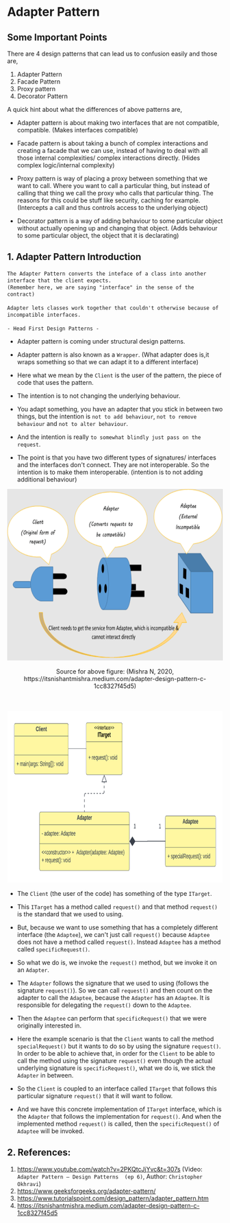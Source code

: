 # Adapter Pattern

## Some Important Points

There are 4 design patterns that can lead us to confusion easily and those are,

1. Adapter Pattern
2. Facade Pattern
3. Proxy pattern
4. Decorator Pattern


A quick hint about what the differences of above patterns are,

- Adapter pattern is about making two interfaces that are not compatible, compatible. (Makes
interfaces compatible)
 

- Facade pattern is about taking a bunch of complex interactions and creating a facade that we can
use, instead of having to deal with all those internal complexities/ complex interactions directly.
(Hides complex logic/internal complexity)


- Proxy pattern is way of placing a proxy between something that we want to call. Where you want to
call a particular thing, but instead of calling that thing we call the proxy who calls that
particular thing. The reasons for this could be stuff like security, caching for example. 
(Intercepts a call and thus controls access to the underlying object)


- Decorator pattern is a way of adding behaviour to some particular object without actually opening
up and changing that object. (Adds behaviour to some particular object, the object that it is 
declarating)



## 1. Adapter Pattern Introduction

```
The Adapter Pattern converts the inteface of a class into another interface that the client expects.
(Remember here, we are saying "interface" in the sense of the contract)

Adapter lets classes work together that couldn't otherwise because of incompatible interfaces.

- Head First Design Patterns -
```

- Adapter pattern is coming under structural design patterns.


- Adapter pattern is also known as a `Wrapper`. (What adapter does is,it wraps something so that we 
can adapt it to a different interface) 


- Here what we mean by the `Client` is the user of the pattern, the piece of code that uses the
  pattern.


- The intention is to not changing the underlying behaviour. 


- You adapt something, you have an adapter that you stick in between two things, but the intention 
is `not to add behaviour`, `not to remove behaviour` and `not to alter behaviour`. 


- And the intention is really `to somewhat blindly just pass on the request`.


- The point is that you have two different types of signatures/ interfaces and the interfaces don't 
connect. They are not interoperable. So the intention is to make them interoperable. 
(intention is to not adding additional behaviour)

<div align="center" style="margin-bottom:50px;">
  <img style="background-color:white;" alt="clients-facade-and-subsystems" height="400"
    src="src/main/resources/images/adapter-pattern-real-world-example.png" 
    title="clients-facade-and-subsystems" width="750"/>
  <p>Source for above figure: (Mishra N, 2020, https://itsnishantmishra.medium.com/adapter-design-pattern-c-1cc8327f45d5) </p>
</div>

<div align="center">
  <img alt="clients-facade-and-subsystems" height="400"
    src="src/main/resources/images/adapter-pattern-uml-diagram.png" 
    title="clients-facade-and-subsystems" width="750"/>
</div>

- The `Client` (the user of the code) has something of the type `ITarget`.


- This `ITarget` has a method called `request()` and that method `request()` is the standard that
we used to using.


- But, because we want to use something that has a completely different interface (the `Adaptee`),
we can't just call `request()` because `Adaptee` does not have a method called `request()`. Instead 
`Adaptee` has a method called `specificRequest()`.


- So what we do is, we invoke the `request()` method, but we invoke it on an `Adapter`.


- The `Adapter` follows the signature that we used to using (follows the signature `request()`).
So we can call `request()` and then count on the adapter to call the `Adaptee`, because the `Adapter`
has an `Adaptee`. It is responsible for delegating the `request()` down to the `Adaptee`.


- Then the `Adaptee` can perform that `specificRequest()` that we were originally interested in.


- Here the example scenario is that the `Client` wants to call the method `specialRequest()` but it
  wants to do so by using the signature `request()`. In order to be able to achieve that, in order for
  the `Client` to be able to call the method using the signature `request()` even though the actual
  underlying signature is `specificRequest()`, what we do is, we stick the `Adapter` in between.


- So the `Client` is coupled to an interface called `ITarget` that follows this particular signature
`request()` that it will want to follow.


- And we have this concrete implementation of `ITarget` interface, which is the `Adapter` that
follows the implementation for `request()`. And when the implemented method `request()` is called,
then the `specificRequest()` of `Adaptee` will be invoked.


## 2. References:

1. https://www.youtube.com/watch?v=2PKQtcJjYvc&t=307s (Video: `Adapter Pattern – Design Patterns 
(ep 6)`, Author: `Christopher Okhravi`)
2. https://www.geeksforgeeks.org/adapter-pattern/
3. https://www.tutorialspoint.com/design_pattern/adapter_pattern.htm
4. https://itsnishantmishra.medium.com/adapter-design-pattern-c-1cc8327f45d5

